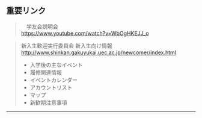 ## 重要リンク

>　学友会説明会  
>  https://www.youtube.com/watch?v=WbOgHKEJJ_o  

> 新入生歓迎実行委員会 新入生向け情報  
> http://www.shinkan.gakuyukai.uec.ac.jp/newcomer/index.html
> - 入学後の主なイベント  
> - 履修関連情報  
> - イベントカレンダー  
> - アカウントリスト  
> - マップ  
> - 新歓期注意事項  

---    
      
